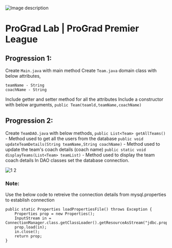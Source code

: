 ![Image description](https://i1.faceprep.in/ProGrad/face-logo-resized.png)

# ProGrad Lab | ProGrad Premier League


## Progression 1:

Create `Main.java` with main method 
Create `Team.java` domain class with below attributes, 
```
teamName - String 
coachName - String 
```
Include getter and setter method for all the attributes 
Include a constructor with below arguments, 
`public Team(teamld,teamName,coachName) `



## Progression 2:

Create `TeamDAO.java` with below methods, 
`public List<Team> getAllTeams()` - Method used to get all the users from the database 
`public void updateTeamDetails(String teamName,String coachName)` - Method used to update the team's coach details (coach name) 
`public static void displayTeams(List<Team> teamList)` - Method used to display the team coach details 
In DAO classes set the database connection.  


![1 2](https://user-images.githubusercontent.com/61002120/76416050-5807d380-63c0-11ea-8d52-9e8750e800f9.png)


### Note:

Use the below code to retreive the connection details from mysql.properties to establish connection
```
public static Properties loadPropertiesFile() throws Exception {
	Properties prop = new Properties();	
	InputStream in = ConnectionManager.class.getClassLoader().getResourceAsStream("jdbc.properties");
	prop.load(in);
	in.close(); 
	return prop;
}
```    
